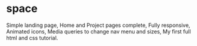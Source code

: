 # space
Simple landing page,
Home and Project pages complete,
Fully responsive,
Animated icons,
Media queries to change nav menu and sizes,
My first full html and css tutorial.
